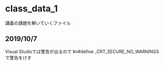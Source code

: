 # class_data_1
講義の課題を解いていくファイル

## 2019/10/7
Visual Studioでは警告が出るので
¥n#define _CRT_SECURE_NO_WARNINGS
で警告をけす
